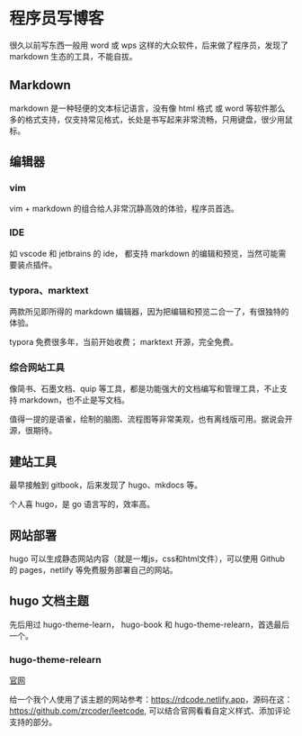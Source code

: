 # 程序员写博客

很久以前写东西一般用 word 或 wps 这样的大众软件，后来做了程序员，发现了 markdown 生态的工具，不能自拔。

## Markdown

markdown 是一种轻便的文本标记语言，没有像 html 格式 或 word 等软件那么多的格式支持，仅支持常见格式，长处是书写起来非常流畅，只用键盘，很少用鼠标。

## 编辑器

### vim

vim + markdown 的组合给人非常沉静高效的体验，程序员首选。

### IDE

如 vscode 和 jetbrains 的 ide， 都支持 markdown 的编辑和预览，当然可能需要装点插件。

### typora、marktext

两款所见即所得的 markdown 编辑器，因为把编辑和预览二合一了，有很独特的体验。

typora 免费很多年，当前开始收费； marktext 开源，完全免费。

### 综合网站工具

像简书、石墨文档、quip 等工具，都是功能强大的文档编写和管理工具，不止支持 markdown，也不止是写文档。

值得一提的是语雀，绘制的脑图、流程图等非常美观，也有离线版可用。据说会开源，很期待。

## 建站工具

最早接触到 gitbook，后来发现了 hugo、mkdocs 等。

个人喜 hugo，是 go 语言写的，效率高。

## 网站部署

hugo 可以生成静态网站内容（就是一堆js，css和html文件），可以使用 Github 的 pages，netlify 等免费服务部署自己的网站。

## hugo 文档主题

先后用过 hugo-theme-learn， hugo-book 和 hugo-theme-relearn，首选最后一个。

### hugo-theme-relearn

[官网](https://mcshelby.github.io/hugo-theme-relearn)

给一个我个人使用了该主题的网站参考：<https://rdcode.netlify.app>，源码在这：<https://github.com/zrcoder/leetcode>, 可以结合官网看看自定义样式、添加评论支持的部分。
